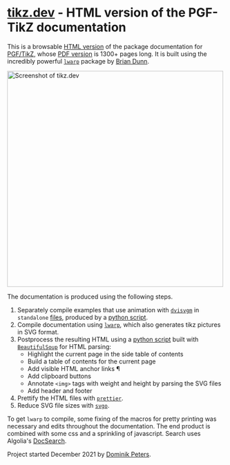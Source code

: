 # [tikz.dev](https://tikz.dev) - HTML version of the PGF-TikZ documentation

This is a browsable [HTML version](https://tikz.dev) of the package documentation for [PGF/TikZ](https://github.com/pgf-tikz/pgf), whose [PDF version](https://pgf-tikz.github.io/pgf/pgfmanual.pdf) is 1300+ pages long. 
It is built using the incredibly powerful [`lwarp`](https://ctan.org/pkg/lwarp?lang=en) package by [Brian Dunn](https://bdtechconcepts.com/LaTeX-HTML-Converter-The-Lwarp-package.html).

[<img src="https://user-images.githubusercontent.com/3543224/149638481-c98fccbb-d779-41cc-bd2d-7d0f5705c645.png" alt="Screenshot of tikz.dev" width="500">](https://tikz.dev)

The documentation is produced using the following steps.

1. Separately compile examples that use animation with [`dvisvgm`](https://dvisvgm.de/) in `standalone` [files](https://github.com/DominikPeters/pgf-tikz-html-manual/tree/master/doc/generic/pgf/standalone), produced by a [python script](https://github.com/DominikPeters/pgf-tikz-html-manual/blob/master/doc/generic/pgf/make-standalones.py).
2. Compile documentation using [`lwarp`](https://ctan.org/pkg/lwarp?lang=en), which also generates tikz pictures in SVG format.
3. Postprocess the resulting HTML using a [python script](https://github.com/DominikPeters/pgf-tikz-html-manual/blob/master/doc/generic/pgf/postprocessing.py) built with [`BeautifulSoup`](https://www.crummy.com/software/BeautifulSoup/bs4/doc/) for HTML parsing:
   - Highlight the current page in the side table of contents
   - Build a table of contents for the current page
   - Add visible HTML anchor links ¶
   - Add clipboard buttons
   - Annotate `<img>` tags with weight and height by parsing the SVG files
   - Add header and footer
4. Prettify the HTML files with [`prettier`](https://prettier.io/).
5. Reduce SVG file sizes with [`svgo`](https://github.com/svg/svgo).

To get `lwarp` to compile, some fixing of the macros for pretty printing was necessary and edits throughout the documentation. The end product is combined with some css and a sprinkling of javascript. Search uses Algolia's [DocSearch](https://docsearch.algolia.com/docs/legacy/run-your-own).

Project started December 2021 by [Dominik Peters](https://dominik-peters.de/).
